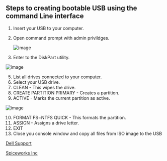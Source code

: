 Steps to creating bootable USB using the command Line interface
---
1. Insert your USB to your computer.
2. Open command prompt with admin privildges.

    ![image](https://supportkb.dell.com/img/ka0Do000000E8XtIAK/ka0Do000000E8XtIAK_en_US_1.jpeg)

4. Enter to the DiskPart utility.

![image](https://github.com/user-attachments/assets/c181a9c5-49b9-412b-8642-7ab30d671a69)

5. List all drives connected to your computer.
6. Select your USB drive.
7. CLEAN - This wipes the drive.
8. CREATE PARTITION PRIMARY - Creates a partition.
9. ACTIVE - Marks the current partition as active.

![image](https://github.com/user-attachments/assets/6510a8ad-1c05-4632-b681-ae9d9b22b894)

10. FORMAT FS=NTFS QUICK - This formats the partition.
11. ASSIGN - Assigns a drive letter.
12. EXIT
13. Close you console window and copy all files from ISO image to the USB

[Dell Support](https://www.dell.com/support/kbdoc/en-ca/000136959/create-a-bootable-usb-flash-drive-using-the-diskpart-utility)

[Spiceworks Inc](https://community.spiceworks.com/t/how-to-create-bootable-usb-in-a-quick-way/1011098)
